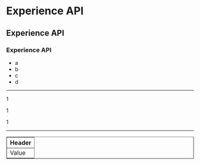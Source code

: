 # Experience API #
## Experience API ##
### Experience API ###

- a
- b
- c
- d

---
1

1

1

---

<table border="1">
    <thead>
        <tr>
        	<th>Header</th>
        </tr>
    <thead>
    <tbody>
        <tr>
            <td>Value</td>
        </tr>
    <tbody>
</table>